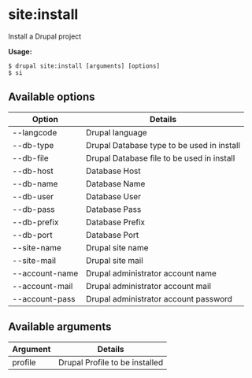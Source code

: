 # site:install
Install a Drupal project

**Usage:**
```
$ drupal site:install [arguments] [options]
$ si  
```

## Available options
Option | Details
-------|-------------
--langcode | Drupal language
--db-type | Drupal Database type to be used in install
--db-file | Drupal Database file to be used in install
--db-host | Database Host
--db-name | Database Name
--db-user | Database User
--db-pass | Database Pass
--db-prefix | Database Prefix
--db-port | Database Port
--site-name | Drupal site name
--site-mail | Drupal site mail
--account-name | Drupal administrator account name
--account-mail | Drupal administrator account mail
--account-pass | Drupal administrator account password

## Available arguments
Argument | Details
---------|-------------
profile | Drupal Profile to be installed
